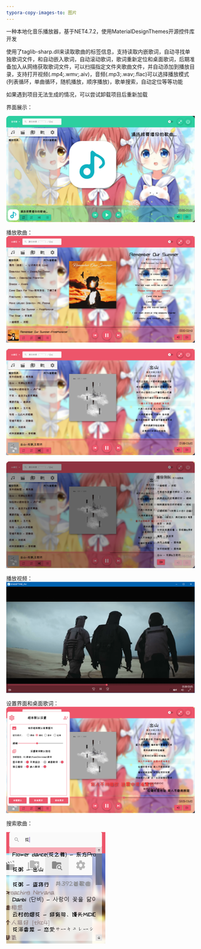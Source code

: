 ```yaml
---
typora-copy-images-to: 图片
---
```


 一种本地化音乐播放器，基于NET4.7.2，使用MaterialDesignThemes开源控件库开发 

使用了taglib-sharp.dll来读取歌曲的标签信息，支持读取内嵌歌词，自动寻找单独歌词文件，和自动嵌入歌词，自动滚动歌词，歌词重新定位和桌面歌词，后期准备加入从网络获取歌词文件，可以扫描指定文件夹歌曲文件，并自动添加到播放目录，支持打开视频(.mp4;.wmv;.aiv)，音频(.mp3;.wav;.flac)可以选择播放模式(列表循环，单曲循环，随机播放，顺序播放)，歌单搜索，自动定位等等功能

如果遇到项目无法生成的情况，可以尝试卸载项目后重新加载

界面展示：

![Snipaste_2021-02-02_17-22-45](图片/Snipaste_2021-02-02_17-22-45.png)

播放歌曲：![Snipaste_2021-02-02_17-11-42](图片/Snipaste_2021-02-02_17-11-42.png)

![Snipaste_2021-02-02_17-13-17](图片/Snipaste_2021-02-02_17-13-17.png)

![Snipaste_2021-02-02_17-13-27](图片/Snipaste_2021-02-02_17-13-27.png)

播放视频：![Snipaste_2021-02-02_17-14-44](图片/Snipaste_2021-02-02_17-14-44.png)

设置界面和桌面歌词：![Snipaste_2021-02-02_17-13-48](图片/Snipaste_2021-02-02_17-13-48.png)

搜索歌曲：

![Snipaste_2021-02-02_17-16-17](图片/Snipaste_2021-02-02_17-16-17.png)